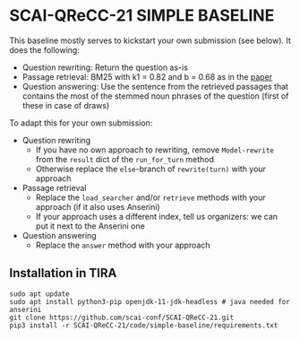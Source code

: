 # SCAI-QReCC-21 SIMPLE BASELINE

This baseline mostly serves to kickstart your own submission (see below). It does the following:
  - Question rewriting: Return the question as-is
  - Passage retrieval: BM25 with k1 = 0.82 and b = 0.68 as in the [paper](https://arxiv.org/abs/2010.04898)
  - Question answering: Use the sentence from the retrieved passages that contains the most of the stemmed noun phrases of the question (first of these in case of draws)

To adapt this for your own submission:
  - Question rewriting
    - If you have no own approach to rewriting, remove `Model-rewrite` from the `result` dict of the `run_for_turn` method
    - Otherwise replace the `else`-branch of `rewrite(turn)` with your approach
  - Passage retrieval
    - Replace the `load_searcher` and/or `retrieve` methods with your approach (if it also uses Anserini)
    - If your approach uses a different index, tell us organizers: we can put it next to the Anserini one
  - Question answering
    - Replace the `answer` method with your approach

## Installation in TIRA
```
sudo apt update
sudo apt install python3-pip openjdk-11-jdk-headless # java needed for anserini
git clone https://github.com/scai-conf/SCAI-QReCC-21.git
pip3 install -r SCAI-QReCC-21/code/simple-baseline/requirements.txt
```
